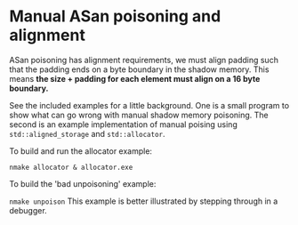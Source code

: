 # Manual ASan poisoning and alignment

ASan poisoning has alignment requirements, we must align padding such that the padding ends on a byte boundary in the shadow memory. This means **the size + padding for each element must align on a 16 byte boundary.**

See the included examples for a little background. One is a small program to show what can go wrong with manual shadow memory poisoning. The second is an example implementation of manual poising using `std::aligned_storage` and `std::allocator`.

To build and run the allocator example:

   `nmake allocator & allocator.exe`

To build the 'bad unpoisoning' example:

   `nmake unpoison`
This example is better illustrated by stepping through in a debugger.

